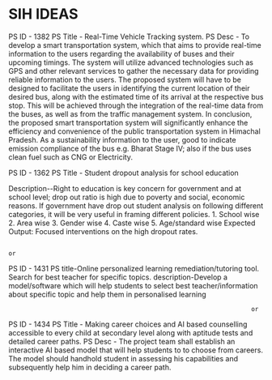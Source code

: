 # SIH IDEAS

PS ID - 1382
PS Title - Real-Time Vehicle Tracking system.
PS Desc - To develop a smart transportation system, which that aims to provide real-time information to the users regarding the availability of buses and their upcoming timings. The system will utilize advanced technologies such as GPS and other relevant services to gather the necessary data for providing reliable information to the users. The proposed system will have to be designed to facilitate the users in identifying the current location of their desired bus, along with the estimated time of its arrival at the respective bus stop. This will be achieved through the integration of the real-time data from the buses, as well as from the traffic management system. In conclusion, the proposed smart transportation system will significantly enhance the efficiency and convenience of the public transportation system in Himachal Pradesh. As a sustainability information to the user, good to indicate emission compliance of the bus e.g. Bharat Stage IV; also if the bus uses clean fuel such as CNG or Electricity.




PS ID - 1362
PS Title - Student dropout analysis for school education

Description--Right to education is key concern for government and at school level; drop out ratio is high due to poverty and social, economic reasons. If government have drop out student analysis on following different categories, it will be very useful in framing different policies. 1. School wise 2. Area wise 3. Gender wise 4. Caste wise 5. Age/standard wise Expected Output: Focused interventions on the high dropout rates.

                                                                         or

PS ID - 1431
PS title-Online personalized learning remediation/tutoring tool. Search for best teacher for specific topics.
description-Develop a model/software which will help students to select best teacher/information about specific topic and help them in personalised learning

                                                                       or
PS ID - 1434
PS Title - Making career choices and AI based counselling accessible to every child at secondary level along with aptitude tests and detailed career paths.
PS Desc - The project team shall establish an interactive AI based model that will help students to to choose from careers. The model should handhold student in assessing his capabilities and subsequently help him in deciding a career path.



